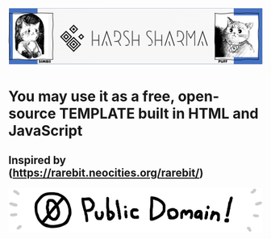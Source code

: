 ![Harshari](/img/Harsh_logoV2.png)
# You may use it as a free, open-source TEMPLATE built in HTML and JavaScript
## Inspired by (https://rarebit.neocities.org/rarebit/)


![PD](/img/pd.png)
